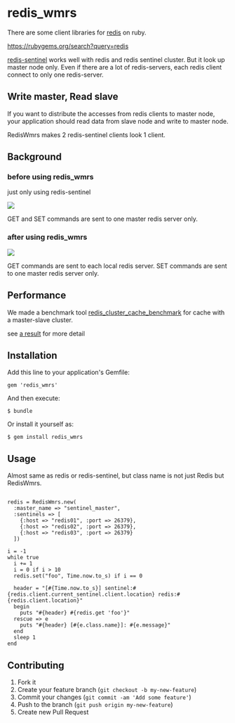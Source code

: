 # redis_wmrs

There are some client libraries for [redis](http://redis.io/) on ruby.

https://rubygems.org/search?query=redis

[redis-sentinel](https://github.com/flyerhzm/redis-sentinel) works well
with redis and redis sentinel cluster. But it look up master node only.
Even if there are a lot of redis-servers, each redis client connect to
only one redis-server.


## Write master, Read slave

If you want to distribute the accesses from redis clients to master node,
your application should read data from slave node and write to master node.

RedisWmrs makes 2 redis-sentinel clients look 1 client.



## Background

### before using redis_wmrs

just only using redis-sentinel

![](https://cacoo.com/diagrams/5Rfve7mdSxEvMjwq-DFF4B.png?t=1401364131205)

GET and SET commands are sent to one master redis server only.


### after using redis_wmrs

![](https://cacoo.com/diagrams/5Rfve7mdSxEvMjwq-2B7B6.png?t=1401364131205)

GET commands are sent to each local redis server.
SET commands are sent to one master redis server only.


## Performance

We made a benchmark tool [redis_cluster_cache_benchmark](https://github.com/groovenauts/redis_cluster_cache_benchmark) for cache with a master-slave cluster.

see [a result](https://github.com/groovenauts/redis_cluster_cache_benchmark/tree/master/doc/vagrant02) for more detail


## Installation

Add this line to your application's Gemfile:

    gem 'redis_wmrs'

And then execute:

    $ bundle

Or install it yourself as:

    $ gem install redis_wmrs

## Usage

Almost same as redis or redis-sentinel, but class name is not just Redis but RedisWmrs.

```

redis = RedisWmrs.new(
  :master_name => "sentinel_master",
  :sentinels => [
    {:host => "redis01", :port => 26379},
    {:host => "redis02", :port => 26379},
    {:host => "redis03", :port => 26379}
  ])

i = -1
while true
  i += 1
  i = 0 if i > 10
  redis.set("foo", Time.now.to_s) if i == 0

  header = "[#{Time.now.to_s}] sentinel:#{redis.client.current_sentinel.client.location} redis:#{redis.client.location}"
  begin
    puts "#{header} #{redis.get 'foo'}"
  rescue => e
    puts "#{header} [#{e.class.name}]: #{e.message}"
  end
  sleep 1
end

```


## Contributing

1. Fork it
2. Create your feature branch (`git checkout -b my-new-feature`)
3. Commit your changes (`git commit -am 'Add some feature'`)
4. Push to the branch (`git push origin my-new-feature`)
5. Create new Pull Request
